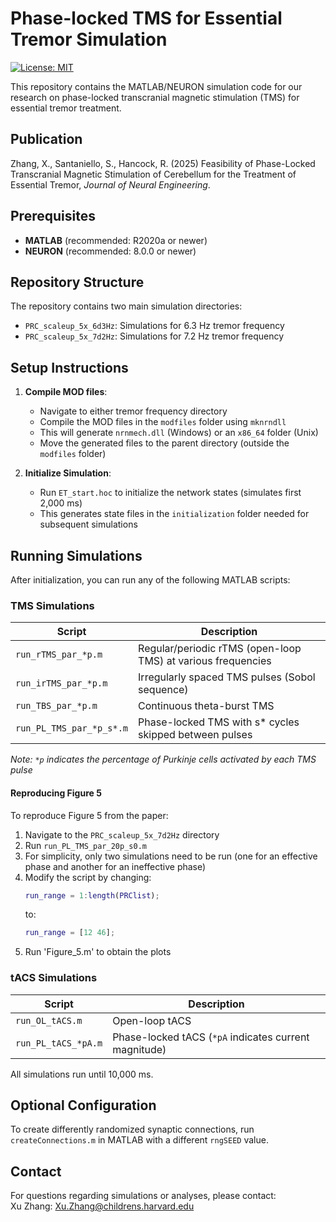 # Phase-locked TMS for Essential Tremor Simulation

[![License: MIT](https://img.shields.io/badge/License-MIT-yellow.svg)](https://opensource.org/licenses/MIT)

This repository contains the MATLAB/NEURON simulation code for our research on phase-locked transcranial magnetic stimulation (TMS) for essential tremor treatment.

## Publication

Zhang, X., Santaniello, S., Hancock, R. (2025) Feasibility of Phase-Locked Transcranial Magnetic Stimulation of Cerebellum for the Treatment of Essential Tremor, *Journal of Neural Engineering*.

## Prerequisites

- **MATLAB** (recommended: R2020a or newer)
- **NEURON** (recommended: 8.0.0 or newer)

## Repository Structure

The repository contains two main simulation directories:
- `PRC_scaleup_5x_6d3Hz`: Simulations for 6.3 Hz tremor frequency
- `PRC_scaleup_5x_7d2Hz`: Simulations for 7.2 Hz tremor frequency

## Setup Instructions

1. **Compile MOD files**:
   - Navigate to either tremor frequency directory
   - Compile the MOD files in the `modfiles` folder using `mknrndll`
   - This will generate `nrnmech.dll` (Windows) or an `x86_64` folder (Unix)
   - Move the generated files to the parent directory (outside the `modfiles` folder)

2. **Initialize Simulation**:
   - Run `ET_start.hoc` to initialize the network states (simulates first 2,000 ms)
   - This generates state files in the `initialization` folder needed for subsequent simulations

## Running Simulations

After initialization, you can run any of the following MATLAB scripts:

### TMS Simulations

| Script | Description |
|--------|-------------|
| `run_rTMS_par_*p.m` | Regular/periodic rTMS (open-loop TMS) at various frequencies |
| `run_irTMS_par_*p.m` | Irregularly spaced TMS pulses (Sobol sequence) |
| `run_TBS_par_*p.m` | Continuous theta-burst TMS |
| `run_PL_TMS_par_*p_s*.m` | Phase-locked TMS with s* cycles skipped between pulses |

*Note: `*p` indicates the percentage of Purkinje cells activated by each TMS pulse*

#### Reproducing Figure 5

To reproduce Figure 5 from the paper:

1. Navigate to the `PRC_scaleup_5x_7d2Hz` directory
2. Run `run_PL_TMS_par_20p_s0.m`
3. For simplicity, only two simulations need to be run (one for an effective phase and another for an ineffective phase)
4. Modify the script by changing:
   ```matlab
   run_range = 1:length(PRClist);
   ```
   to:
   ```matlab
   run_range = [12 46];
   ```
5. Run 'Figure_5.m' to obtain the plots

### tACS Simulations

| Script | Description |
|--------|-------------|
| `run_OL_tACS.m` | Open-loop tACS |
| `run_PL_tACS_*pA.m` | Phase-locked tACS (`*pA` indicates current magnitude) |

All simulations run until 10,000 ms.

## Optional Configuration

To create differently randomized synaptic connections, run `createConnections.m` in MATLAB with a different `rngSEED` value.

## Contact

For questions regarding simulations or analyses, please contact:  
Xu Zhang: Xu.Zhang@childrens.harvard.edu